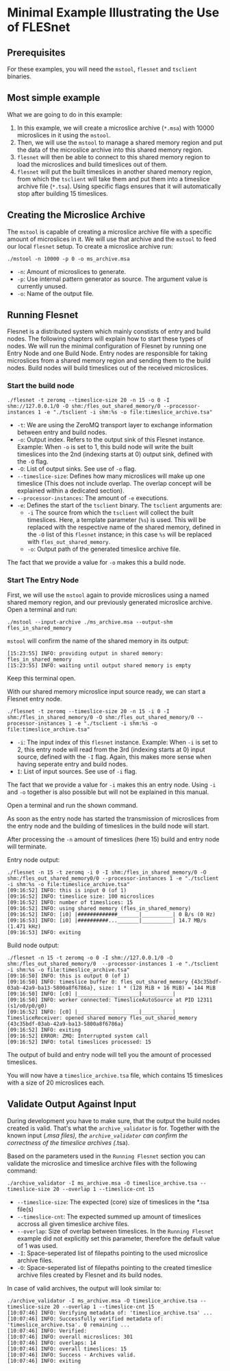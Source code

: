 # Minimal Example Illustrating the Use of FLESnet
## Prerequisites
For these examples, you will need the `mstool`, `flesnet` and `tsclient` binaries.

## Most simple example
What we are going to do in this example:
1. In this example, we will create a microslice archive (`*.msa`) with 10000 microslices in it using the `mstool`.
2. Then, we will use the `mstool` to manage a shared memory region and put the data of the microslice archive into this shared memory region.
3. `flesnet` will then be able to connect to this shared memory region to load the microslices and build timeslices out of them.
5. `flesnet` will put the built timeslices in another shared memory region, from which the `tsclient` will take them and put them into a timeslice archive file (`*.tsa`). Using specific flags ensures that it will automatically stop after building 15 timeslices.

## Creating the Microslice Archive

The `mstool` is capable of creating a microslice archive file with a specific amount of microslices in it. We will use that archive and the `mstool` to feed our local `flesnet` setup.
To create a microslice archive run:
```
./mstool -n 10000 -p 0 -o ms_archive.msa
```

- `-n`: Amount of microslices to generate.
- `-p`: Use internal pattern generator as source. The argument value is currently unused.
- `-o`: Name of the output file.

## Running Flesnet

Flesnet is a distributed system which mainly constists of entry and build nodes. The following chapters will explain how to start these types of nodes.
We will run the minimal configuration of Flesnet by running one Entry Node and one Build Node.
Entry nodes are responsible for taking microslices from a shared memory region and sending them to the build nodes.
Build nodes will build timeslices out of the received microslices.

### Start the build node

```
./flesnet -t zeromq --timeslice-size 20 -n 15 -o 0 -I shm://127.0.0.1/0 -O shm:/fles_out_shared_memory/0 --processor-instances 1 -e "./tsclient -i shm:%s -o file:timeslice_archive.tsa"
```

- `-t`: We are using the ZeroMQ transport layer to exchange information between entry and build nodes.
- `-o`: Output index. Refers to the output sink of this Flesnet instance. Example: When `-o` is set to 1, this build node will write the built timeslices into the 2nd (indexing starts at 0) output sink, defined with the `-O` flag.
- `-O`: List of output sinks. See use of `-o` flag.
- `--timeslice-size`: Defines how many microslices will make up one timeslice (This does not include overlap. The overlap concept will be explained within a dedicated section).
- `--processor-instances`: The amount of `-e` executions.
- `-e`: Defines the start of the `tsclient` binary. The `tsclient` arguments are:
	- `-i` The source from which the `tsclient` will collect the built timeslices. Here, a template parameter (`%s`) is used. This will be replaced with the respective name of the shared memory, defined in the `-O` list of this `flesnet`  instance; in this case `%s` will be replaced with `fles_out_shared_memory`.
	-  `-o`: Output path of the generated timeslice archive file.

The fact that we provide a value for `-o` makes this a build node. 

### Start The Entry Node
First, we will use the `mstool` again to provide microslices using a named shared memory region, and our previously generated microslice archive. Open a terminal and run:
```
./mstool --input-archive ./ms_archive.msa --output-shm fles_in_shared_memory
```
`mstool` will confirm the name of the shared memory in its output:
```
[15:23:55] INFO: providing output in shared memory: fles_in_shared_memory
[15:23:55] INFO: waiting until output shared memory is empty
```
Keep this terminal open.

With our shared memory microslice input source ready, we can start a Flesnet entry node.

```
./flesnet -t zeromq --timeslice-size 20 -n 15 -i 0 -I shm:/fles_in_shared_memory/0 -O shm:/fles_out_shared_memory/0 --processor-instances 1 -e "./tsclient -i shm:%s -o file:timeslice_archive.tsa"
```

- `-i`: The input index of this `flesnet` instance. Example: When `-i` is set to 2, this entry node will read from the 3rd (indexing starts at 0) input source, defined with the `-I` flag. Again, this makes more sense when having seperate entry and build nodes.
- `I`: List of input sources. See use of `-i` flag.

The fact that we provide a value for `-i` makes this an entry node. Using `-i` and `-o` together is also possible but will not be explained in this manual.   

Open a terminal and run the shown command.

As soon as the entry node has started the transmission of microslices from the entry node and the building of timeslices in the build node will start.

After processing the `-n` amount of timeslices (here 15) build and entry node will terminate.

Entry node output: 
```
./flesnet -n 15 -t zeromq -i 0 -I shm:/fles_in_shared_memory/0 -O shm:/fles_out_shared_memory0/0 --processor-instances 1 -e "./tsclient -i shm:%s -o file:timeslice_archive.tsa"
[09:16:52] INFO: this is input 0 (of 1)
[09:16:52] INFO: timeslice size: 100 microslices
[09:16:52] INFO: number of timeslices: 15
[09:16:52] INFO: using shared memory (fles_in_shared_memory)
[09:16:52] INFO: [i0] |#############_______|__________| 0 B/s (0 Hz)
[09:16:53] INFO: [i0] |##########..._______|__________| 14.7 MB/s (1.471 kHz)
[09:16:53] INFO: exiting
```

Build node output:
```
./flesnet -n 15 -t zeromq -o 0 -I shm://127.0.0.1/0 -O shm:/fles_out_shared_memory/0  --processor-instances 1 -e "./tsclient -i shm:%s -o file:timeslice_archive.tsa" 
[09:16:50] INFO: this is output 0 (of 1)
[09:16:50] INFO: timeslice buffer 0: fles_out_shared_memory {43c35bdf-03ab-42a9-ba13-5800a8f6786a}, size: 1 * (128 MiB + 16 MiB) = 144 MiB
[09:16:50] INFO: [c0] |____________________|__________| 
[09:16:50] INFO: worker connected: TimesliceAutoSource at PID 12311 (s1/o0/p0/g0)
[09:16:52] INFO: [c0] |____________________|__________| 
TimesliceReceiver: opened shared memory fles_out_shared_memory {43c35bdf-03ab-42a9-ba13-5800a8f6786a}
[09:16:52] INFO: exiting
[09:16:52] ERROR: ZMQ: Interrupted system call
[09:16:52] INFO: total timeslices processed: 15
```

The output of build and entry node will tell you the amount of processed timeslices.

You will now have a `timeslice_archive.tsa` file, which contains 15 timeslices with a size of 20 microslices each.

## Validate Output Against Input

During development you have to make sure, that the output the build nodes created is valid. That's what the `archive_validator` is for. Together with the known input (*.msa files), the `archive_validator`
can confirm the correctness of the timeslice archives (*.tsa).

Based on the parameters used in the `Running Flesnet` section you can validate the microslice and timeslice archive files with the following command:

```
./archive_validator -I ms_archive.msa -O timeslice_archive.tsa --timeslice-size 20 --overlap 1 --timeslice-cnt 15
```

- `--timeslice-size`: The expected (core) size of timeslices in the *.tsa file(s) 
- `--timeslice-cnt`: The expected summed up amount of timeslices accross all given timeslice archive files.
- `--overlap`: Size of overlap between timeslices. In the `Running Flesnet` example did not explicitly set this parameter, therefore the default value of 1 was used.
- `-I`: Space-seperated list of filepaths pointing to the used microslice archive files. 
- `-O`: Space-seperated list of filepaths pointing to the created timeslice archive files created by Flesnet and its build nodes.

In case of valid archives, the output will look similar to:
```
./archive_validator -I ms_archive.msa -O timeslice_archive.tsa --timeslice-size 20 --overlap 1 --timeslice-cnt 15
[10:07:46] INFO: Verifying metadata of: 'timeslice_archive.tsa' ...
[10:07:46] INFO: Successfully verified metadata of: 'timeslice_archive.tsa'. 0 remaining ...
[10:07:46] INFO: Verified: 
[10:07:46] INFO: overall microslices: 301
[10:07:46] INFO: overlaps: 14
[10:07:46] INFO: overall timeslices: 15
[10:07:46] INFO: Success - Archives valid.
[10:07:46] INFO: exiting
```